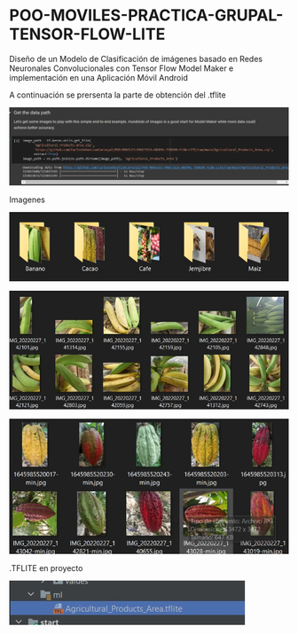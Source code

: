 # POO-MOVILES-PRACTICA-GRUPAL-TENSOR-FLOW-LITE
Diseño de un Modelo de Clasificación de imágenes basado en Redes Neuronales Convolucionales con Tensor Flow Model Maker e implementación en una Aplicación Móvil Android

A continuación se prersenta la parte de obtención del .tflite

![Creadción del modelo](https://github.com/CarlosSebastianCarvajal/POO-MOVILES-PRACTICA-GRUPAL-TENSOR-FLOW-LITE/blob/main/imagen1.jpg?raw=true)

Imagenes

![1](https://github.com/CarlosSebastianCarvajal/POO-MOVILES-PRACTICA-GRUPAL-TENSOR-FLOW-LITE/blob/main/imagenes.jpg?raw=true)

![2](https://github.com/CarlosSebastianCarvajal/POO-MOVILES-PRACTICA-GRUPAL-TENSOR-FLOW-LITE/blob/main/bananoejemplo.jpg?raw=true)

![3](https://github.com/CarlosSebastianCarvajal/POO-MOVILES-PRACTICA-GRUPAL-TENSOR-FLOW-LITE/blob/main/cacaoejemplo.jpg?raw=true)

.TFLITE en proyecto

![4](https://github.com/CarlosSebastianCarvajal/POO-MOVILES-PRACTICA-GRUPAL-TENSOR-FLOW-LITE/blob/main/archivoadd.jpg?raw=true)
